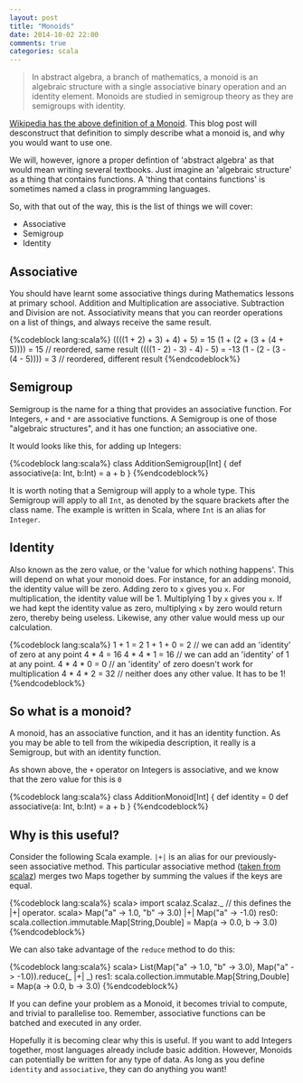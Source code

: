 ```yaml
---
layout: post
title: "Monoids"
date: 2014-10-02 22:00
comments: true
categories: scala 
---
```


> In abstract algebra, a branch of mathematics, a monoid is an algebraic structure with a single associative binary operation and an identity element. Monoids are studied in semigroup theory as they are semigroups with identity.

[Wikipedia has the above definition of a Monoid](http://en.wikipedia.org/wiki/Monoid). This blog post will desconstruct that definition to simply describe what a monoid is, and why you would want to use one.

We will, however, ignore a proper defintion of 'abstract algebra' as that would mean writing several textbooks. Just imagine an 'algebraic structure' as a thing that contains functions. A 'thing that contains functions' is sometimes named a class in programming languages.

So, with that out of the way, this is the list of things we will cover:

 - Associative
 - Semigroup
 - Identity

## Associative
You should have learnt some associative things during Mathematics lessons at primary school. Addition and Multiplication are associative. Subtraction and Division are not. Associativity means that you can reorder operations on a list of things, and always receive the same result.

{%codeblock lang:scala%}
((((1 + 2) + 3) + 4) + 5) = 15
(1 + (2 + (3 + (4 + 5)))) = 15 // reordered, same result
((((1 - 2) - 3) - 4) - 5) = -13
(1 - (2 - (3 - (4 - 5)))) = 3 // reordered, different result
{%endcodeblock%}

## Semigroup
Semigroup is the name for a thing that provides an associative function. For Integers, `+` and `*` are associative functions. A Semigroup is one of those "algebraic structures", and it has one function; an associative one.

It would looks like this, for adding up Integers:

{%codeblock lang:scala%}
class AdditionSemigroup[Int] {
  def associative(a: Int, b:Int) = a + b
}
{%endcodeblock%}

It is worth noting that a Semigroup will apply to a whole type. This Semigroup will apply to all `Int`, as denoted by the square brackets after the class name. The example is written in Scala, where `Int` is an alias for `Integer`.

## Identity
Also known as the zero value, or the 'value for which nothing happens'. This will depend on what your monoid does. For instance, for an adding monoid, the identity value will be zero. Adding zero to `x` gives you `x`. For multiplication, the identity value will be 1. Multiplying 1 by `x` gives you `x`. If we had kept the identity value as zero, multiplying `x` by zero would return zero, thereby being useless. Likewise, any other value would mess up our calculation.

{%codeblock lang:scala%}
1 + 1     = 2
1 + 1 + 0 = 2 // we can add an 'identity' of zero at any point
4 * 4     = 16
4 * 4 * 1 = 16 // we can add an 'identity' of 1 at any point.
4 * 4 * 0 = 0  // an 'identity' of zero doesn't work for multiplication
4 * 4 * 2 = 32 // neither does any other value. It has to be 1!
{%endcodeblock%}

## So what is a monoid?
A monoid, has an associative function, and it has an identity function. As you may be able to tell from the wikipedia description, it really is a Semigroup, but with an identity function.

As shown above, the `+` operator on Integers is associative, and we know that the zero value for this is `0`

{%codeblock lang:scala%}
class AdditionMonoid[Int] {
  def identity = 0
  def associative(a: Int, b:Int) = a + b
}
{%endcodeblock%}

## Why is this useful?
Consider the following Scala example. `|+|` is an alias for our previously-seen associative method. This particular associative method ([taken from scalaz](https://github.com/scalaz/scalaz/blob/49b235695f1d3ae3217a70b419cbb33337f31ade/core/src/main/scala/scalaz/std/Map.scala#L113)) merges two Maps together by summing the values if the keys are equal.
 
{%codeblock lang:scala%}
scala> import scalaz.Scalaz._ // this defines the |+| operator.
scala> Map("a" -> 1.0, "b" -> 3.0) |+| Map("a" -> -1.0)
res0: scala.collection.immutable.Map[String,Double] = Map(a -> 0.0, b -> 3.0)
{%endcodeblock%}

We can also take advantage of the `reduce` method to do this:

{%codeblock lang:scala%}
scala> List(Map("a" -> 1.0, "b" -> 3.0), Map("a" -> -1.0)).reduce(_ |+| _)
res1: scala.collection.immutable.Map[String,Double] = Map(a -> 0.0, b -> 3.0)
{%endcodeblock%}

If you can define your problem as a Monoid, it becomes trivial to compute, and trivial to parallelise too. Remember, associative functions can be batched and executed in any order.

Hopefully it is becoming clear why this is useful. If you want to add Integers together, most languages already include basic addition. However, Monoids can potentially be written for any type of data. As long as you define `identity` and `associative`, they can do anything you want!


